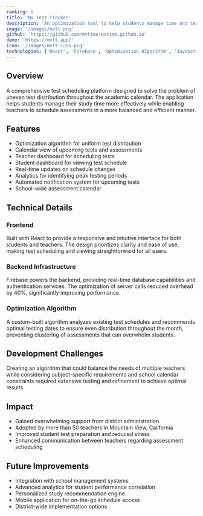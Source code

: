 ```yaml
---
ranking: 5
title: 'MV Test Tracker'
description: 'An optimization tool to help students manage time and teachers schedule tests more efficiently.'
image: '/images/mvtt.png'
github: 'https://github.com/mvtime/mvtime.github.io'
demo: 'https://mvtt.app/'
icon: '/images/mvtt-icon.png'
technologies: ['React', 'Firebase', 'Optimization Algorithm', 'JavaScript']
---
```

## Overview
A comprehensive test scheduling platform designed to solve the problem of uneven test distribution throughout the academic calendar. The application helps students manage their study time more effectively while enabling teachers to schedule assessments in a more balanced and efficient manner.

## Features
- Optimization algorithm for uniform test distribution
- Calendar view of upcoming tests and assessments
- Teacher dashboard for scheduling tests
- Student dashboard for viewing test schedule
- Real-time updates on schedule changes
- Analytics for identifying peak testing periods
- Automated notification system for upcoming tests
- School-wide assessment calendar

## Technical Details
### Frontend
Built with React to provide a responsive and intuitive interface for both students and teachers. The design prioritizes clarity and ease of use, making test scheduling and viewing straightforward for all users.

### Backend Infrastructure
Firebase powers the backend, providing real-time database capabilities and authentication services. The optimization of server calls reduced overhead by 40%, significantly improving performance.

### Optimization Algorithm
A custom-built algorithm analyzes existing test schedules and recommends optimal testing dates to ensure even distribution throughout the month, preventing clustering of assessments that can overwhelm students.

## Development Challenges
Creating an algorithm that could balance the needs of multiple teachers while considering subject-specific requirements and school calendar constraints required extensive testing and refinement to achieve optimal results.

## Impact
- Gained overwhelming support from district administration
- Adopted by more than 50 teachers in Mountain View, California
- Improved student test preparation and reduced stress
- Enhanced communication between teachers regarding assessment scheduling

## Future Improvements
- Integration with school management systems
- Advanced analytics for student performance correlation
- Personalized study recommendation engine
- Mobile application for on-the-go schedule access
- District-wide implementation options
